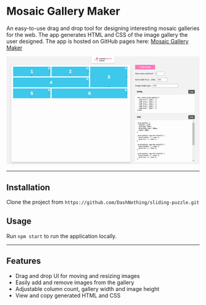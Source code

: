# Mosaic Gallery Maker

An easy-to-use drag and drop tool for designing interesting mosaic galleries for the web.
The app generates HTML and CSS of the image gallery the user designed.
The app is hosted on GitHub pages here: [Mosaic Gallery Maker](https://dashnothing.github.io/mosaic-gallery-maker/)

![Demo GIF](demo/demo.gif)

---

## Installation

Clone the project from `https://github.com/DashNothing/sliding-puzzle.git`

## Usage

Run `npm start` to run the application locally.

---

## Features

- Drag and drop UI for moving and resizing images
- Easily add and remove images from the gallery
- Adjustable column count, gallery width and image height
- View and copy generated HTML and CSS

